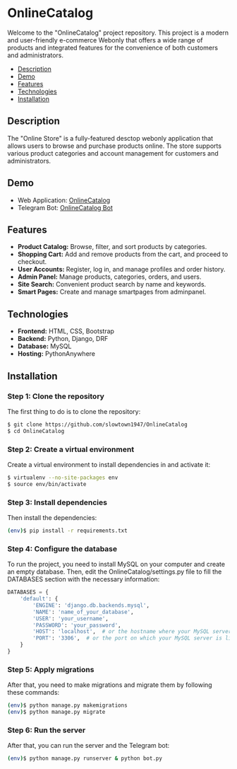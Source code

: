 # OnlineCatalog

Welcome to the "OnlineCatalog" project repository. This project is a modern and user-friendly e-commerce Webonly that offers a wide range of products and integrated features for the convenience of both customers and administrators.

- [Description](#description)
- [Demo](#demo)
- [Features](#features)
- [Technologies](#technologies)
- [Installation](#installation)


## Description
The "Online Store" is a fully-featured desctop webonly application that allows users to browse and purchase products online. The store supports various product categories and account management for customers and administrators.

## Demo
- Web Application: [OnlineCatalog](http://slowtown.pythonanywhere.com)
- Telegram Bot: [OnlineCatalog Bot](https://t.me/OnlineCatal0g_bot)

## Features

- **Product Catalog:** Browse, filter, and sort products by categories.
- **Shopping Cart:** Add and remove products from the cart, and proceed to checkout.
- **User Accounts:** Register, log in, and manage profiles and order history.
- **Admin Panel:** Manage products, categories, orders, and users.
- **Site Search:** Convenient product search by name and keywords.
- **Smart Pages:** Create and manage smartpages from adminpanel. 

## Technologies

- **Frontend:** HTML, CSS, Bootstrap
- **Backend:** Python, Django, DRF
- **Database:** MySQL
- **Hosting:** PythonAnywhere


## Installation

### Step 1: Clone the repository
The first thing to do is to clone the repository:

```sh
$ git clone https://github.com/slowtown1947/OnlineCatalog
$ cd OnlineCatalog
```

### Step 2: Create a virtual environment
Create a virtual environment to install dependencies in and activate it:

```sh
$ virtualenv --no-site-packages env
$ source env/bin/activate
```

### Step 3: Install dependencies
Then install the dependencies:

```sh
(env)$ pip install -r requirements.txt
```

### Step 4: Configure the database
To run the project, you need to install MySQL on your computer and create an empty database. Then, edit the OnlineCatalog/settings.py file to fill the DATABASES section with the necessary information:

```python
DATABASES = {
    'default': {
        'ENGINE': 'django.db.backends.mysql',
        'NAME': 'name_of_your_database',
        'USER': 'your_username',
        'PASSWORD': 'your_password',
        'HOST': 'localhost',  # or the hostname where your MySQL server is running
        'PORT': '3306',  # or the port on which your MySQL server is listening
    }
}
```

### Step 5: Apply migrations
After that, you need to make migrations and migrate them by following these commands:

```sh
(env)$ python manage.py makemigrations
(env)$ python manage.py migrate
```

### Step 6: Run the server
After that, you can run the server and the Telegram bot:

```sh
(env)$ python manage.py runserver & python bot.py
```
